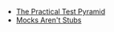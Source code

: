 - [The Practical Test Pyramid](https://martinfowler.com/articles/practical-test-pyramid.html)
- [Mocks Aren't Stubs](https://martinfowler.com/articles/mocksArentStubs.html)